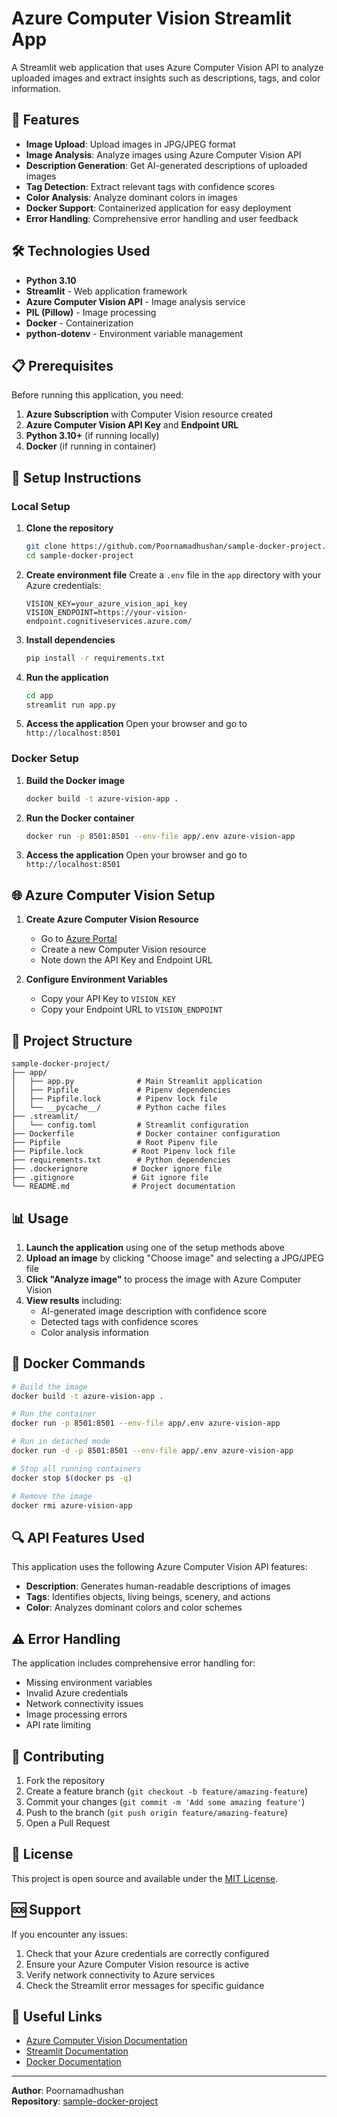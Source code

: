 # Azure Computer Vision Streamlit App

A Streamlit web application that uses Azure Computer Vision API to analyze uploaded images and extract insights such as descriptions, tags, and color information.

## 🚀 Features

- **Image Upload**: Upload images in JPG/JPEG format
- **Image Analysis**: Analyze images using Azure Computer Vision API
- **Description Generation**: Get AI-generated descriptions of uploaded images
- **Tag Detection**: Extract relevant tags with confidence scores
- **Color Analysis**: Analyze dominant colors in images
- **Docker Support**: Containerized application for easy deployment
- **Error Handling**: Comprehensive error handling and user feedback

## 🛠️ Technologies Used

- **Python 3.10**
- **Streamlit** - Web application framework
- **Azure Computer Vision API** - Image analysis service
- **PIL (Pillow)** - Image processing
- **Docker** - Containerization
- **python-dotenv** - Environment variable management

## 📋 Prerequisites

Before running this application, you need:

1. **Azure Subscription** with Computer Vision resource created
2. **Azure Computer Vision API Key** and **Endpoint URL**
3. **Python 3.10+** (if running locally)
4. **Docker** (if running in container)

## 🔧 Setup Instructions

### Local Setup

1. **Clone the repository**
   ```bash
   git clone https://github.com/Poornamadhushan/sample-docker-project.git
   cd sample-docker-project
   ```

2. **Create environment file**
   Create a `.env` file in the `app` directory with your Azure credentials:
   ```env
   VISION_KEY=your_azure_vision_api_key
   VISION_ENDPOINT=https://your-vision-endpoint.cognitiveservices.azure.com/
   ```

3. **Install dependencies**
   ```bash
   pip install -r requirements.txt
   ```

4. **Run the application**
   ```bash
   cd app
   streamlit run app.py
   ```

5. **Access the application**
   Open your browser and go to `http://localhost:8501`

### Docker Setup

1. **Build the Docker image**
   ```bash
   docker build -t azure-vision-app .
   ```

2. **Run the Docker container**
   ```bash
   docker run -p 8501:8501 --env-file app/.env azure-vision-app
   ```

3. **Access the application**
   Open your browser and go to `http://localhost:8501`

## 🌐 Azure Computer Vision Setup

1. **Create Azure Computer Vision Resource**
   - Go to [Azure Portal](https://portal.azure.com)
   - Create a new Computer Vision resource
   - Note down the API Key and Endpoint URL

2. **Configure Environment Variables**
   - Copy your API Key to `VISION_KEY`
   - Copy your Endpoint URL to `VISION_ENDPOINT`

## 📁 Project Structure

```
sample-docker-project/
├── app/
│   ├── app.py              # Main Streamlit application
│   ├── Pipfile             # Pipenv dependencies
│   ├── Pipfile.lock        # Pipenv lock file
│   └── __pycache__/        # Python cache files
├── .streamlit/
│   └── config.toml         # Streamlit configuration
├── Dockerfile              # Docker container configuration
├── Pipfile                 # Root Pipenv file
├── Pipfile.lock           # Root Pipenv lock file
├── requirements.txt        # Python dependencies
├── .dockerignore          # Docker ignore file
├── .gitignore             # Git ignore file
└── README.md              # Project documentation
```

## 📊 Usage

1. **Launch the application** using one of the setup methods above
2. **Upload an image** by clicking "Choose image" and selecting a JPG/JPEG file
3. **Click "Analyze image"** to process the image with Azure Computer Vision
4. **View results** including:
   - AI-generated image description with confidence score
   - Detected tags with confidence scores
   - Color analysis information

## 🐳 Docker Commands

```bash
# Build the image
docker build -t azure-vision-app .

# Run the container
docker run -p 8501:8501 --env-file app/.env azure-vision-app

# Run in detached mode
docker run -d -p 8501:8501 --env-file app/.env azure-vision-app

# Stop all running containers
docker stop $(docker ps -q)

# Remove the image
docker rmi azure-vision-app
```

## 🔍 API Features Used

This application uses the following Azure Computer Vision API features:

- **Description**: Generates human-readable descriptions of images
- **Tags**: Identifies objects, living beings, scenery, and actions
- **Color**: Analyzes dominant colors and color schemes

## ⚠️ Error Handling

The application includes comprehensive error handling for:

- Missing environment variables
- Invalid Azure credentials
- Network connectivity issues
- Image processing errors
- API rate limiting

## 🤝 Contributing

1. Fork the repository
2. Create a feature branch (`git checkout -b feature/amazing-feature`)
3. Commit your changes (`git commit -m 'Add some amazing feature'`)
4. Push to the branch (`git push origin feature/amazing-feature`)
5. Open a Pull Request

## 📝 License

This project is open source and available under the [MIT License](LICENSE).

## 🆘 Support

If you encounter any issues:

1. Check that your Azure credentials are correctly configured
2. Ensure your Azure Computer Vision resource is active
3. Verify network connectivity to Azure services
4. Check the Streamlit error messages for specific guidance

## 🔗 Useful Links

- [Azure Computer Vision Documentation](https://docs.microsoft.com/en-us/azure/cognitive-services/computer-vision/)
- [Streamlit Documentation](https://docs.streamlit.io/)
- [Docker Documentation](https://docs.docker.com/)

---

**Author**: Poornamadhushan  
**Repository**: [sample-docker-project](https://github.com/Poornamadhushan/sample-docker-project)